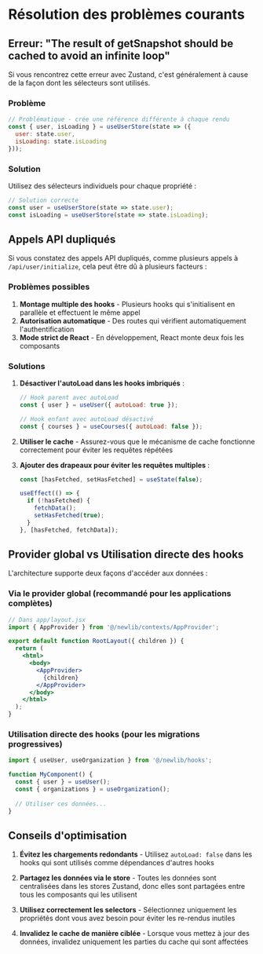 # Résolution des problèmes courants

## Erreur: "The result of getSnapshot should be cached to avoid an infinite loop"

Si vous rencontrez cette erreur avec Zustand, c'est généralement à cause de la façon dont les sélecteurs sont utilisés.

### Problème

```jsx
// Problématique - crée une référence différente à chaque rendu
const { user, isLoading } = useUserStore(state => ({
  user: state.user,
  isLoading: state.isLoading
}));
```

### Solution

Utilisez des sélecteurs individuels pour chaque propriété :

```jsx
// Solution correcte
const user = useUserStore(state => state.user);
const isLoading = useUserStore(state => state.isLoading);
```

## Appels API dupliqués

Si vous constatez des appels API dupliqués, comme plusieurs appels à `/api/user/initialize`, cela peut être dû à plusieurs facteurs :

### Problèmes possibles

1. **Montage multiple des hooks** - Plusieurs hooks qui s'initialisent en parallèle et effectuent le même appel
2. **Autorisation automatique** - Des routes qui vérifient automatiquement l'authentification
3. **Mode strict de React** - En développement, React monte deux fois les composants

### Solutions

1. **Désactiver l'autoLoad dans les hooks imbriqués** :
   ```jsx
   // Hook parent avec autoLoad
   const { user } = useUser({ autoLoad: true });
   
   // Hook enfant avec autoLoad désactivé
   const { courses } = useCourses({ autoLoad: false });
   ```

2. **Utiliser le cache** - Assurez-vous que le mécanisme de cache fonctionne correctement pour éviter les requêtes répétées

3. **Ajouter des drapeaux pour éviter les requêtes multiples** :
   ```jsx
   const [hasFetched, setHasFetched] = useState(false);
   
   useEffect(() => {
     if (!hasFetched) {
       fetchData();
       setHasFetched(true);
     }
   }, [hasFetched, fetchData]);
   ```

## Provider global vs Utilisation directe des hooks

L'architecture supporte deux façons d'accéder aux données :

### Via le provider global (recommandé pour les applications complètes)

```jsx
// Dans app/layout.jsx
import { AppProvider } from '@/newlib/contexts/AppProvider';

export default function RootLayout({ children }) {
  return (
    <html>
      <body>
        <AppProvider>
          {children}
        </AppProvider>
      </body>
    </html>
  );
}
```

### Utilisation directe des hooks (pour les migrations progressives)

```jsx
import { useUser, useOrganization } from '@/newlib/hooks';

function MyComponent() {
  const { user } = useUser();
  const { organizations } = useOrganization();
  
  // Utiliser ces données...
}
```

## Conseils d'optimisation

1. **Évitez les chargements redondants** - Utilisez `autoLoad: false` dans les hooks qui sont utilisés comme dépendances d'autres hooks

2. **Partagez les données via le store** - Toutes les données sont centralisées dans les stores Zustand, donc elles sont partagées entre tous les composants qui les utilisent

3. **Utilisez correctement les selectors** - Sélectionnez uniquement les propriétés dont vous avez besoin pour éviter les re-rendus inutiles

4. **Invalidez le cache de manière ciblée** - Lorsque vous mettez à jour des données, invalidez uniquement les parties du cache qui sont affectées